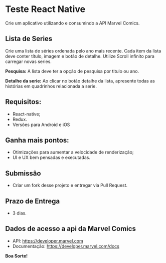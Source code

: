 # Teste React Native
Crie um aplicativo utilizando e consumindo a API Marvel Comics.

## Lista de Series

Crie uma lista de séries ordenada pelo ano mais recente. Cada item da lista deve conter título, imagem e botão de detalhe. Utilize Scroll infinito para carregar novas series.

__Pesquisa:__
A lista deve ter a opção de pesquisa por titulo ou ano.

__Detalhe da serie:__
Ao clicar no botão detalhe da lista, apresente todas as histórias em quadrinhos relacionada a serie.

## Requisitos:
 - React-native;
 - Redux.
 - Versões para Android e iOS

## Ganha mais pontos:
 - Otimizações para aumentar a velocidade de renderização;
 - UI e UX bem pensadas e executadas.

## Submissão
 - Criar um fork desse projeto e entregar via Pull Request.

## Prazo de Entrega
 - 3 dias.

## Dados de acesso a api da Marvel Comics
 - API: https://developer.marvel.com
 - Documentação: https://developer.marvel.com/docs

__Boa Sorte!__
